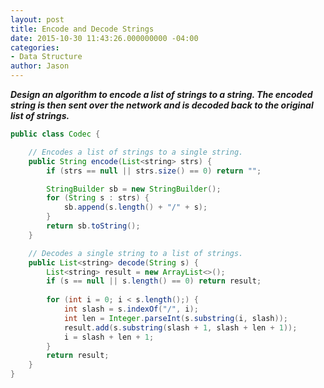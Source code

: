 ```yaml
---
layout: post
title: Encode and Decode Strings
date: 2015-10-30 11:43:26.000000000 -04:00
categories:
- Data Structure
author: Jason
---
```

<p><strong><em>Design an algorithm to encode a list of strings to a string. The encoded string is then sent over the network and is decoded back to the original list of strings.</em></strong></p>

``` java
public class Codec {

    // Encodes a list of strings to a single string.
    public String encode(List<string> strs) {
        if (strs == null || strs.size() == 0) return "";

        StringBuilder sb = new StringBuilder();
        for (String s : strs) {
            sb.append(s.length() + "/" + s);
        }
        return sb.toString();
    }

    // Decodes a single string to a list of strings.
    public List<string> decode(String s) {
        List<string> result = new ArrayList<>();
        if (s == null || s.length() == 0) return result;
        
        for (int i = 0; i < s.length();) {
            int slash = s.indexOf("/", i);
            int len = Integer.parseInt(s.substring(i, slash));
            result.add(s.substring(slash + 1, slash + len + 1));
            i = slash + len + 1;
        }
        return result;
    }
}
```
